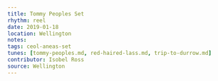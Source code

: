 ```yaml
---
title: Tommy Peoples Set
rhythm: reel
date: 2019-01-18
location: Wellington
notes:
tags: ceol-aneas-set
tunes: [tommy-peoples.md, red-haired-lass.md, trip-to-durrow.md]
contributor: Isobel Ross
source: Wellington
---
```

